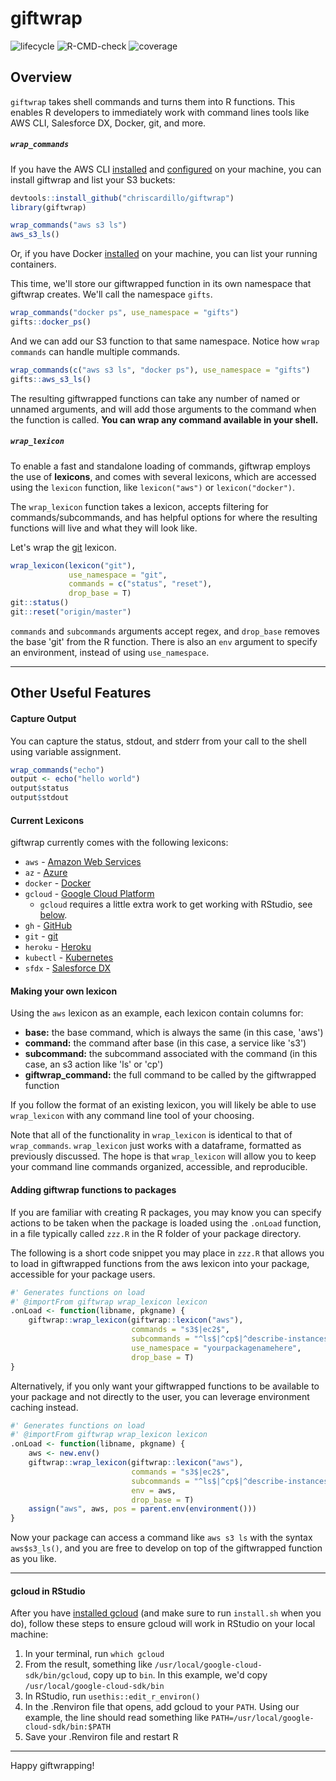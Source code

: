 # giftwrap

<!-- badges: start -->
![lifecycle](https://img.shields.io/badge/lifecycle-experimental-orange.svg)
![R-CMD-check](https://github.com/chriscardillo/giftwrap/workflows/R-CMD-check/badge.svg)
![coverage](https://codecov.io/gh/chriscardillo/giftwrap/branch/master/graph/badge.svg)
<!-- badges: end -->

## Overview

`giftwrap` takes shell commands and turns them into R functions. This enables R developers to immediately work with command lines tools like AWS CLI, Salesforce DX, Docker, git, and more.

##### `wrap_commands`

If you have the AWS CLI [installed](https://docs.aws.amazon.com/cli/latest/userguide/cli-chap-install.html) and [configured](https://docs.aws.amazon.com/cli/latest/userguide/cli-chap-configure.html) on your machine, you can install giftwrap and list your S3 buckets:

```r
devtools::install_github("chriscardillo/giftwrap")
library(giftwrap)

wrap_commands("aws s3 ls")
aws_s3_ls()
```

Or, if you have Docker [installed](https://docs.docker.com/get-docker/) on your machine, you can list your running containers.

This time, we'll store our giftwrapped function in its own namespace that giftwrap creates. We'll call the namespace `gifts`.

```r
wrap_commands("docker ps", use_namespace = "gifts")
gifts::docker_ps()
```

And we can add our S3 function to that same namespace. Notice how `wrap commands` can handle multiple commands.

```r
wrap_commands(c("aws s3 ls", "docker ps"), use_namespace = "gifts")
gifts::aws_s3_ls()
```

The resulting giftwrapped functions can take any number of named or unnamed arguments, and will add those arguments to the command when the function is called. **You can wrap any command available in your shell.**

##### `wrap_lexicon`

To enable a fast and standalone loading of commands, giftwrap employs the use of **lexicons**, and comes with several lexicons, which are accessed using the `lexicon` function, like `lexicon("aws")` or `lexicon("docker")`.

The `wrap_lexicon` function takes a lexicon, accepts filtering for commands/subcommands, and has helpful options for where the resulting functions will live and what they will look like.

Let's wrap the [git](https://git-scm.com/book/en/v2/Getting-Started-Installing-Git) lexicon.

```r
wrap_lexicon(lexicon("git"),
             use_namespace = "git",
             commands = c("status", "reset"),
             drop_base = T)
git::status()
git::reset("origin/master")
```

`commands` and `subcommands` arguments accept regex, and `drop_base` removes the base 'git' from the R function. There is also an `env` argument to specify an environment, instead of using `use_namespace`.

-----

## Other Useful Features

#### Capture Output

You can capture the status, stdout, and stderr from your call to the shell using variable assignment.

```r
wrap_commands("echo")
output <- echo("hello world")
output$status
output$stdout
```

#### Current Lexicons

giftwrap currently comes with the following lexicons:

  - `aws` - [Amazon Web Services](https://docs.aws.amazon.com/cli/latest/userguide/install-cliv2.html)
  - `az` - [Azure](https://docs.microsoft.com/en-us/cli/azure/install-azure-cli-macos?view=azure-cli-latest)
  - `docker` - [Docker](https://docs.docker.com/get-started/#download-and-install-docker-desktop)
  - `gcloud` - [Google Cloud Platform](https://cloud.google.com/sdk/docs/quickstart-macos)
      - `gcloud` requires a little extra work to get working with RStudio, see [below](#gcloud-in-rstudio).
  - `gh` - [GitHub](https://cli.github.com/manual/installation)
  - `git` - [git](https://git-scm.com/book/en/v2/Getting-Started-Installing-Git)
  - `heroku` - [Heroku](https://devcenter.heroku.com/articles/heroku-cli#download-and-install)
  - `kubectl` - [Kubernetes](https://kubernetes.io/docs/tasks/tools/install-kubectl/#install-kubectl-on-macos)
  - `sfdx` - [Salesforce DX](https://developer.salesforce.com/docs/atlas.en-us.sfdx_setup.meta/sfdx_setup/sfdx_setup_install_cli.htm)

#### Making your own lexicon

Using the `aws` lexicon as an example, each lexicon contain columns for:

  - **base:**  the base command, which is always the same (in this case, 'aws')
  - **command:** the command after base (in this case, a service like 's3')
  - **subcommand:** the subcommand associated with the command (in this case, an s3 action like 'ls' or 'cp')
  - **giftwrap_command:** the full command to be called by the giftwrapped function

If you follow the format of an existing lexicon, you will likely be able to use `wrap_lexicon` with any command line tool of your choosing.

Note that all of the functionality in `wrap_lexicon` is identical to that of `wrap_commands`. `wrap_lexicon` just works with a dataframe, formatted as previously discussed. The hope is that `wrap_lexicon` will allow you to keep your command line commands organized, accessible, and reproducible.

#### Adding giftwrap functions to packages

If you are familiar with creating R packages, you may know you can specify actions to be taken when the package is loaded using the `.onLoad` function, in a file typically called `zzz.R` in the R folder of your package directory.

The following is a short code snippet you may place in `zzz.R` that allows you to load in giftwrapped functions from the aws lexicon into your package, accessible for your package users.

```r
#' Generates functions on load
#' @importFrom giftwrap wrap_lexicon lexicon
.onLoad <- function(libname, pkgname) {
    giftwrap::wrap_lexicon(giftwrap::lexicon("aws"),
                           commands = "s3$|ec2$",
                           subcommands = "^ls$|^cp$|^describe-instances$",
                           use_namespace = "yourpackagenamehere",
                           drop_base = T)
}
```

Alternatively, if you only want your giftwrapped functions to be available to your package and not directly to the user, you can leverage environment caching instead.

```r
#' Generates functions on load
#' @importFrom giftwrap wrap_lexicon lexicon
.onLoad <- function(libname, pkgname) {
    aws <- new.env()
    giftwrap::wrap_lexicon(giftwrap::lexicon("aws"),
                           commands = "s3$|ec2$",
                           subcommands = "^ls$|^cp$|^describe-instances$",
                           env = aws,
                           drop_base = T)
    assign("aws", aws, pos = parent.env(environment()))
}
```

Now your package can access a command like `aws s3 ls` with the syntax `aws$s3_ls()`, and you are free to develop on top of the giftwrapped function as you like.

-----

#### gcloud in RStudio

After you have [installed gcloud](https://cloud.google.com/sdk/docs/quickstart-macos) (and make sure to run `install.sh` when you do), follow these steps to ensure gcloud will work in RStudio on your local machine:

  1) In your terminal, run `which gcloud`
  2) From the result, something like `/usr/local/google-cloud-sdk/bin/gcloud`, copy up to `bin`. In this example, we'd copy `/usr/local/google-cloud-sdk/bin`
  3) In RStudio, run `usethis::edit_r_environ()`
  4) In the .Renviron file that opens, add gcloud to your `PATH`. Using our example, the line should read something like `PATH=/usr/local/google-cloud-sdk/bin:$PATH`
  5) Save your .Renviron file and restart R

-----

Happy giftwrapping!
